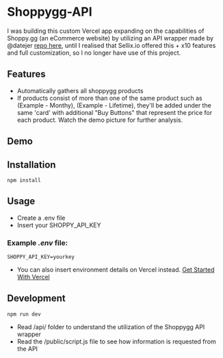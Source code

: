 # Shoppygg-API
I was building this custom Vercel app expanding on the capabilities of Shoppy.gg (an eCommerce website) by utilizing an API wrapper made by @datejer [repo here](https://github.com/datejer/shoppy.gg), until I realised that Sellix.io offered this + x10 features and full customization, so I no longer have use of this project.

## Features
- Automatically gathers all shoppygg products
- If products consist of more than one of the same product such as (Example - Monthy), (Example - Lifetime), they'll be added under the same 'card' with additional "Buy Buttons" that represent the price for each product. Watch the demo picture for further analysis.

## Demo
[](https://github.com/Emilprivate/Shoppygg-api-example/blob/master/resources/demo.png)

## Installation
```
npm install
```

## Usage
- Create a .env file
- Insert your SHOPPY_API_KEY

### Example *.env* file:
```
SHOPPY_API_KEY=yourkey
```

- You can also insert environment details on Vercel instead.
[Get Started With Vercel](https://vercel.com/docs/getting-started-with-vercel)

## Development
```
npm run dev
```
- Read /api/ folder to understand the utilization of the Shoppygg API wrapper
- Read the /public/script.js file to see how information is requested from the API
